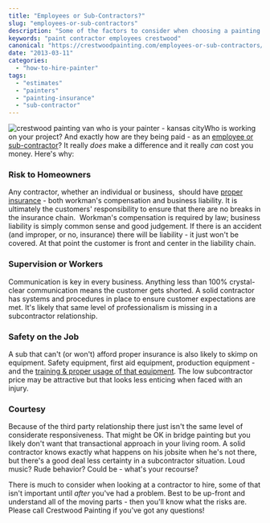 ```yaml
---
title: "Employees or Sub-Contractors?"
slug: "employees-or-sub-contractors"
description: "Some of the factors to consider when choosing a painting contractor in Kansas City."
keywords: "paint contractor employees crestwood"
canonical: "https://crestwoodpainting.com/employees-or-sub-contractors/"
date: "2013-03-11"
categories:
  - "how-to-hire-painter"
tags:
  - "estimates"
  - "painters"
  - "painting-insurance"
  - "sub-contractor"
---
```


![crestwood painting van who is your painter - kansas city](/images/Who-Is-crop-close_opt.jpg "Crestwood Painting Van")Who is working on your project? And exactly how are they being paid - as an [employee or sub-contractor](https://crestwoodpainting.com/compare-paint-bids/)? It really _does_ make a difference and it really _can_ cost you money. Here's why:

### Risk to Homeowners

Any contractor, whether an individual or business,  should have [proper insurance](https://crestwoodpainting.com/top-5-uninsured-contractor-what-ifs/) - both workman's compensation and business liability. It is ultimately the customers' responsibility to ensure that there are no breaks in the insurance chain.  Workman's compensation is required by law; business liability is simply common sense and good judgement. If there is an accident (and improper, or no, insurance) there will be liability - it just won't be covered. At that point the customer is front and center in the liability chain.

### Supervision or Workers

Communication is key in every business. Anything less than 100% crystal-clear communication means the customer gets shorted. A solid contractor has systems and procedures in place to ensure customer expectations are met. It's likely that same level of professionalism is missing in a subcontractor relationship.

### Safety on the Job

A sub that can't (or won't) afford proper insurance is also likely to skimp on equipment. Safety equipment, first aid equipment, production equipment - and the [training & proper usage of that equipment](https://crestwoodpainting.com/who/). The low subcontractor price may be attractive but that looks less enticing when faced with an injury.

### Courtesy

Because of the third party relationship there just isn't the same level of considerate responsiveness. That might be OK in bridge painting but you likely don't want that transactional approach in your living room. A solid contractor knows exactly what happens on his jobsite when he's not there, but there's a good deal less certainty in a subcontractor situation. Loud music? Rude behavior? Could be - what's your recourse?

There is much to consider when looking at a contractor to hire, some of that isn't important until _after_ you've had a problem. Best to be up-front and understand all of the moving parts - then you'll know what the risks are. Please call Crestwood Painting if you've got any questions!
